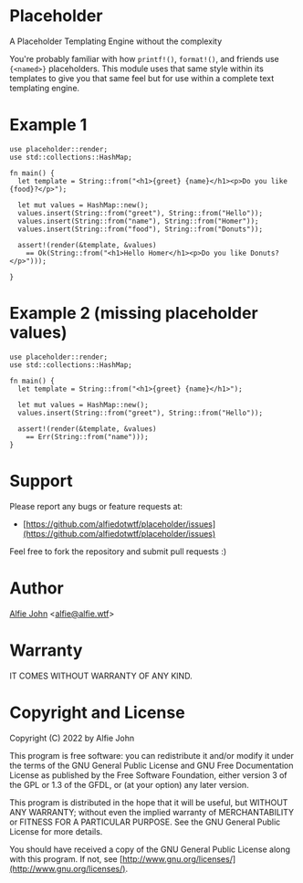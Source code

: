 # Placeholder

A Placeholder Templating Engine without the complexity

You're probably familiar with how `printf!()`, `format!()`, and friends use
`{<named>}` placeholders. This module uses that same style within its templates
to give you that same feel but for use within a complete text templating engine.

# Example 1

```
use placeholder::render;
use std::collections::HashMap;

fn main() {
  let template = String::from("<h1>{greet} {name}</h1><p>Do you like {food}?</p>");

  let mut values = HashMap::new();
  values.insert(String::from("greet"), String::from("Hello"));
  values.insert(String::from("name"), String::from("Homer"));
  values.insert(String::from("food"), String::from("Donuts"));

  assert!(render(&template, &values)
    == Ok(String::from("<h1>Hello Homer</h1><p>Do you like Donuts?</p>")));

}
```

# Example 2 (missing placeholder values)

```
use placeholder::render;
use std::collections::HashMap;

fn main() {
  let template = String::from("<h1>{greet} {name}</h1>");

  let mut values = HashMap::new();
  values.insert(String::from("greet"), String::from("Hello"));

  assert!(render(&template, &values)
    == Err(String::from("name")));
}
```

# Support

Please report any bugs or feature requests at:

* [https://github.com/alfiedotwtf/placeholder/issues](https://github.com/alfiedotwtf/placeholder/issues)

Feel free to fork the repository and submit pull requests :)

# Author

[Alfie John](https://www.alfie.wtf) &lt;[alfie@alfie.wtf](mailto:alfie@alfie.wtf)&gt;

# Warranty

IT COMES WITHOUT WARRANTY OF ANY KIND.

# Copyright and License

Copyright (C) 2022 by Alfie John

This program is free software: you can redistribute it and/or modify it under
the terms of the GNU General Public License and GNU Free Documentation License
as published by the Free Software Foundation, either version 3 of the GPL or
1.3 of the GFDL, or (at your option) any later version.

This program is distributed in the hope that it will be useful, but WITHOUT ANY
WARRANTY; without even the implied warranty of MERCHANTABILITY or FITNESS FOR A
PARTICULAR PURPOSE. See the GNU General Public License for more details.

You should have received a copy of the GNU General Public License along with
this program. If not, see [http://www.gnu.org/licenses/](http://www.gnu.org/licenses/).
